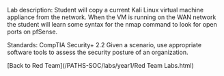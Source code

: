 Lab description: Student will copy a current Kali Linux virtual machine appliance from the network.  When the VM is running on the WAN network the student will learn some syntax for the nmap command to look for open ports on pfSense.

Standards: CompTIA Security+ 2.2 Given a scenario, use appropriate software tools
to assess the security posture of an organization.

[Back to Red Team](/PATHS-SOC/labs/year1/Red Team Labs.html)
